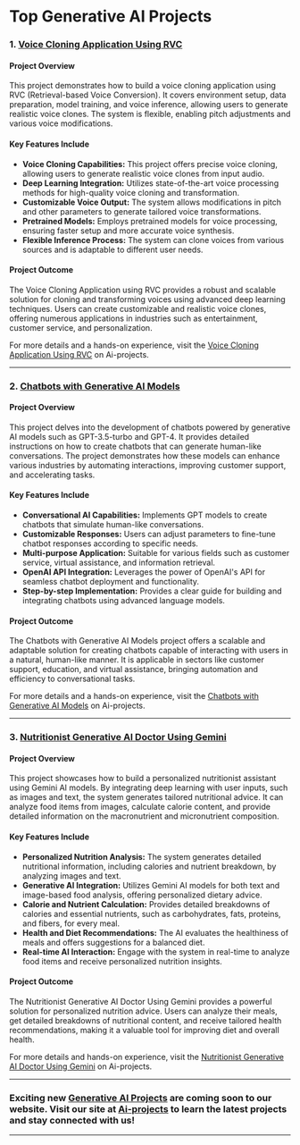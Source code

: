# Top Generative AI Projects
### **1. [Voice Cloning Application Using RVC](https://www.aionlinecourse.com/ai-projects/playground/voice-cloning-application-using-rvc)**
#### **Project Overview**
This project demonstrates how to build a voice cloning application using RVC (Retrieval-based Voice Conversion). It covers environment setup, data preparation, model training, and voice inference, allowing users to generate realistic voice clones. The system is flexible, enabling pitch adjustments and various voice modifications.

#### **Key Features Include**
- **Voice Cloning Capabilities:** This project offers precise voice cloning, allowing users to generate realistic voice clones from input audio.
- **Deep Learning Integration:** Utilizes state-of-the-art voice processing methods for high-quality voice cloning and transformation.
- **Customizable Voice Output:** The system allows modifications in pitch and other parameters to generate tailored voice transformations.
- **Pretrained Models:** Employs pretrained models for voice processing, ensuring faster setup and more accurate voice synthesis.
- **Flexible Inference Process:** The system can clone voices from various sources and is adaptable to different user needs.

#### **Project Outcome**
The Voice Cloning Application using RVC provides a robust and scalable solution for cloning and transforming voices using advanced deep learning techniques. Users can create customizable and realistic voice clones, offering numerous applications in industries such as entertainment, customer service, and personalization. 

For more details and a hands-on experience, visit the [Voice Cloning Application Using RVC](https://www.aionlinecourse.com/ai-projects/playground/voice-cloning-application-using-rvc) on Ai-projects.

---
### **2. [Chatbots with Generative AI Models](https://www.aionlinecourse.com/ai-projects/playground/chatbots-with-generative-ai-models)**
#### **Project Overview**
This project delves into the development of chatbots powered by generative AI models such as GPT-3.5-turbo and GPT-4. It provides detailed instructions on how to create chatbots that can generate human-like conversations. The project demonstrates how these models can enhance various industries by automating interactions, improving customer support, and accelerating tasks.

#### **Key Features Include**
- **Conversational AI Capabilities:** Implements GPT models to create chatbots that simulate human-like conversations.
- **Customizable Responses:** Users can adjust parameters to fine-tune chatbot responses according to specific needs.
- **Multi-purpose Application:** Suitable for various fields such as customer service, virtual assistance, and information retrieval.
- **OpenAI API Integration:** Leverages the power of OpenAI's API for seamless chatbot deployment and functionality.
- **Step-by-step Implementation:** Provides a clear guide for building and integrating chatbots using advanced language models.

#### **Project Outcome**
The Chatbots with Generative AI Models project offers a scalable and adaptable solution for creating chatbots capable of interacting with users in a natural, human-like manner. It is applicable in sectors like customer support, education, and virtual assistance, bringing automation and efficiency to conversational tasks.

For more details and a hands-on experience, visit the [Chatbots with Generative AI Models](https://www.aionlinecourse.com/ai-projects/playground/chatbots-with-generative-ai-models) on Ai-projects.

---
### **3. [Nutritionist Generative AI Doctor Using Gemini](https://www.aionlinecourse.com/ai-projects/playground/nutritionist-generative-ai-doctor-using-gemini)**

#### **Project Overview**
This project showcases how to build a personalized nutritionist assistant using Gemini AI models. By integrating deep learning with user inputs, such as images and text, the system generates tailored nutritional advice. It can analyze food items from images, calculate calorie content, and provide detailed information on the macronutrient and micronutrient composition.

#### **Key Features Include**
- **Personalized Nutrition Analysis:** The system generates detailed nutritional information, including calories and nutrient breakdown, by analyzing images and text.
- **Generative AI Integration:** Utilizes Gemini AI models for both text and image-based food analysis, offering personalized dietary advice.
- **Calorie and Nutrient Calculation:** Provides detailed breakdowns of calories and essential nutrients, such as carbohydrates, fats, proteins, and fibers, for every meal.
- **Health and Diet Recommendations:** The AI evaluates the healthiness of meals and offers suggestions for a balanced diet.
- **Real-time AI Interaction:** Engage with the system in real-time to analyze food items and receive personalized nutrition insights.

#### **Project Outcome**
The Nutritionist Generative AI Doctor Using Gemini provides a powerful solution for personalized nutrition advice. Users can analyze their meals, get detailed breakdowns of nutritional content, and receive tailored health recommendations, making it a valuable tool for improving diet and overall health.

For more details and hands-on experience, visit the [Nutritionist Generative AI Doctor Using Gemini](https://www.aionlinecourse.com/ai-projects/playground/nutritionist-generative-ai-doctor-using-gemini) on Ai-projects.

---
### **Exciting new [Generative AI Projects](https://www.aionlinecourse.com/ai-projects/categories/generative-ai-projects) are coming soon to our website. Visit our site at [Ai-projects](https://www.aionlinecourse.com/ai-projects) to learn the latest projects and stay connected with us!**
---
